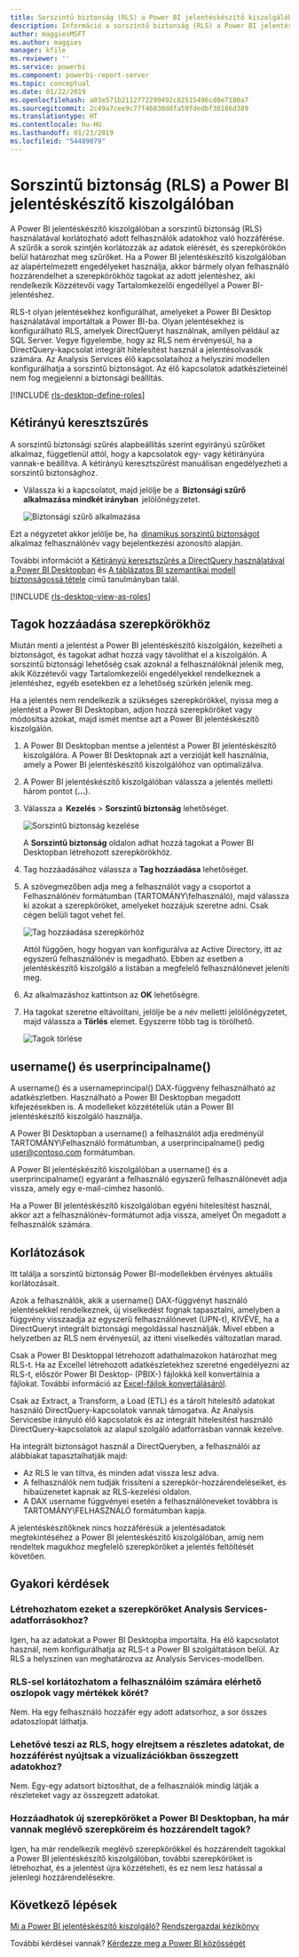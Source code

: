 ```yaml
---
title: Sorszintű biztonság (RLS) a Power BI jelentéskészítő kiszolgálóban
description: Információ a sorszintű biztonság (RLS) a Power BI jelentéskészítő kiszolgálóban való használatáról.
author: maggiesMSFT
ms.author: maggies
manager: kfile
ms.reviewer: ''
ms.service: powerbi
ms.component: powerbi-report-server
ms.topic: conceptual
ms.date: 01/22/2019
ms.openlocfilehash: a03e571b2112772299492c82515496cd0e7180a7
ms.sourcegitcommit: 2c49a7cee9c77f46830ddfa59fdedbf30186d389
ms.translationtype: HT
ms.contentlocale: hu-HU
ms.lasthandoff: 01/23/2019
ms.locfileid: "54489079"
---
```

# <a name="row-level-security-rls-in-power-bi-report-server"></a>Sorszintű biztonság (RLS) a Power BI jelentéskészítő kiszolgálóban

A Power BI jelentéskészítő kiszolgálóban a sorszintű biztonság (RLS) használatával korlátozható adott felhasználók adatokhoz való hozzáférése. A szűrők a sorok szintjén korlátozzák az adatok elérését, és szerepkörökön belül határozhat meg szűrőket.  Ha a Power BI jelentéskészítő kiszolgálóban az alapértelmezett engedélyeket használja, akkor bármely olyan felhasználó hozzárendelhet a szerepkörökhöz tagokat az adott jelentéshez, aki rendelkezik Közzétevői vagy Tartalomkezelői engedéllyel a Power BI-jelentéshez.    

RLS-t olyan jelentésekhez konfigurálhat, amelyeket a Power BI Desktop használatával importáltak a Power BI-ba. Olyan jelentésekhez is konfigurálható RLS, amelyek DirectQueryt használnak, amilyen például az SQL Server.  Vegye figyelembe, hogy az RLS nem érvényesül, ha a DirectQuery-kapcsolat integrált hitelesítést használ a jelentésolvasók számára. Az Analysis Services élő kapcsolataihoz a helyszíni modellen konfigurálhatja a sorszintű biztonságot. Az élő kapcsolatok adatkészleteinél nem fog megjelenni a biztonsági beállítás. 

[!INCLUDE [rls-desktop-define-roles](../includes/rls-desktop-define-roles.md)]

## <a name="bidirectional-cross-filtering"></a>Kétirányú keresztszűrés

A sorszintű biztonsági szűrés alapbeállítás szerint egyirányú szűrőket alkalmaz, függetlenül attól, hogy a kapcsolatok egy- vagy kétirányúra vannak-e beállítva. A kétirányú keresztszűrést manuálisan engedélyezheti a sorszintű biztonsághoz.

- Válassza ki a kapcsolatot, majd jelölje be a  **Biztonsági szűrő alkalmazása mindkét irányban**  jelölőnégyzetet. 

    ![Biztonsági szűrő alkalmazása](media/row-level-security-report-server/rls-apply-security-filter.png)

Ezt a négyzetet akkor jelölje be, ha  [dinamikus sorszintű biztonságot](https://docs.microsoft.com/sql/analysis-services/supplemental-lesson-implement-dynamic-security-by-using-row-filters) alkalmaz felhasználónév vagy bejelentkezési azonosító alapján. 

További információt a [Kétirányú keresztszűrés a DirectQuery használatával a Power BI Desktopban](../desktop-bidirectional-filtering.md) és [A táblázatos BI szemantikai modell biztonságossá tétele](http://download.microsoft.com/download/D/2/0/D20E1C5F-72EA-4505-9F26-FEF9550EFD44/Securing%20the%20Tabular%20BI%20Semantic%20Model.docx) című tanulmányban talál.

[!INCLUDE [rls-desktop-view-as-roles](../includes/rls-desktop-view-as-roles.md)]


## <a name="add-members-to-roles"></a>Tagok hozzáadása szerepkörökhöz 

Miután menti a jelentést a Power BI jelentéskészítő kiszolgálón, kezelheti a biztonságot, és tagokat adhat hozzá vagy távolíthat el a kiszolgálón. A sorszintű biztonsági lehetőség csak azoknál a felhasználóknál jelenik meg, akik Közzétevői vagy Tartalomkezelői engedélyekkel rendelkeznek a jelentéshez, egyéb esetekben ez a lehetőség szürkén jelenik meg.

 Ha a jelentés nem rendelkezik a szükséges szerepkörökkel, nyissa meg a jelentést a Power BI Desktopban, adjon hozzá szerepköröket vagy módosítsa azokat, majd ismét mentse azt a Power BI jelentéskészítő kiszolgálón. 

1. A Power BI Desktopban mentse a jelentést a Power BI jelentéskészítő kiszolgálóra. A Power BI Desktopnak azt a verzióját kell használnia, amely a Power BI jelentéskészítő kiszolgálóhoz van optimalizálva.
2. A Power BI jelentéskészítő kiszolgálóban válassza a jelentés melletti három pontot (**...**). 

3. Válassza a  **Kezelés** > **Sorszintű biztonság** lehetőséget. 

     ![Sorszintű biztonság kezelése](media/row-level-security-report-server/power-bi-report-server-rls-dialog.png)

    A **Sorszintű biztonság** oldalon adhat hozzá tagokat a Power BI Desktopban létrehozott szerepkörökhöz.

5. Tag hozzáadásához válassza a **Tag hozzáadása** lehetőséget.

1. A szövegmezőben adja meg a felhasználót vagy a csoportot a Felhasználónév formátumban (TARTOMÁNY\felhasználó), majd válassza ki azokat a szerepköröket, amelyeket hozzájuk szeretne adni. Csak cégen belüli tagot vehet fel.   

    ![Tag hozzáadása szerepkörhöz](media/row-level-security-report-server/power-bi-report-server-add-members.png)

    Attól függően, hogy hogyan van konfigurálva az Active Directory, itt az egyszerű felhasználónév is megadható. Ebben az esetben a jelentéskészítő kiszolgáló a listában a megfelelő felhasználónevet jeleníti meg.

1. Az alkalmazáshoz kattintson az **OK** lehetőségre.   

8. Ha tagokat szeretne eltávolítani, jelölje be a név melletti jelölőnégyzetet, majd válassza a **Törlés** elemet.  Egyszerre több tag is törölhető. 

    ![Tagok törlése](media/row-level-security-report-server/power-bi-report-server-delete-members.png)


## <a name="username-and-userprincipalname"></a>username() és userprincipalname()

A username() és a usernameprincipal() DAX-függvény felhasználható az adatkészletben. Használható a Power BI Desktopban megadott kifejezésekben is. A modelleket közzétételük után a Power BI jelentéskészítő kiszolgáló használja.

A Power BI Desktopban a username() a felhasználót adja eredményül TARTOMÁNY\Felhasználó formátumban, a userprincipalname() pedig user@contoso.com formátumban.

A Power BI jelentéskészítő kiszolgálóban a username() és a userprincipalname() egyaránt a felhasználó egyszerű felhasználónevét adja vissza, amely egy e-mail-címhez hasonló.

Ha a Power BI jelentéskészítő kiszolgálóban egyéni hitelesítést használ, akkor azt a felhasználónév-formátumot adja vissza, amelyet Ön megadott a felhasználók számára.  

## <a name="limitations"></a>Korlátozások 

Itt találja a sorszintű biztonság Power BI-modellekben érvényes aktuális korlátozásait. 

Azok a felhasználók, akik a username() DAX-függvényt használó jelentésekkel rendelkeznek, új viselkedést fognak tapasztalni, amelyben a függvény visszaadja az egyszerű felhasználónevet (UPN-t), KIVÉVE, ha a DirectQueryt integrált biztonsági megoldással használják.  Mivel ebben a helyzetben az RLS nem érvényesül, az itteni viselkedés változatlan marad.

Csak a Power BI Desktoppal létrehozott adathalmazokon határozhat meg RLS-t. Ha az Excellel létrehozott adatkészletekhez szeretné engedélyezni az RLS-t, először Power BI Desktop- (PBIX-) fájlokká kell konvertálnia a fájlokat. További információ az [Excel-fájlok konvertálásáról](../desktop-import-excel-workbooks.md).

Csak az Extract, a Transform, a Load (ETL) és a tárolt hitelesítő adatokat használó DirectQuery-kapcsolatok vannak támogatva. Az Analysis Servicesbe irányuló élő kapcsolatok és az integrált hitelesítést használó DirectQuery-kapcsolatok az alapul szolgáló adatforrásban vannak kezelve. 

Ha integrált biztonságot használ a DirectQueryben, a felhasználói az alábbiakat tapasztalhatják majd:
- Az RLS le van tiltva, és minden adat vissza lesz adva.
- A felhasználók nem tudják frissíteni a szerepkör-hozzárendeléseiket, és hibaüzenetet kapnak az RLS-kezelési oldalon.
- A DAX username függvényei esetén a felhasználóneveket továbbra is TARTOMÁNY\FELHASZNÁLÓ formátumban kapja. 

A jelentéskészítőknek nincs hozzáférésük a jelentésadatok megtekintéséhez a Power BI jelentéskészítő kiszolgálóban, amíg nem rendeltek magukhoz megfelelő szerepköröket a jelentés feltöltését követően. 

 

## <a name="faq"></a>Gyakori kérdések 

### <a name="can-i-create-these-roles-for-analysis-services-data-sources"></a>Létrehozhatom ezeket a szerepköröket Analysis Services-adatforrásokhoz? 

Igen, ha az adatokat a Power BI Desktopba importálta. Ha élő kapcsolatot használ, nem konfigurálhatja az RLS-t a Power BI szolgáltatáson belül. Az RLS a helyszínen van meghatározva az Analysis Services-modellben. 

### <a name="can-i-use-rls-to-limit-the-columns-or-measures-accessible-by-my-users"></a>RLS-sel korlátozhatom a felhasználóim számára elérhető oszlopok vagy mértékek körét? 

Nem. Ha egy felhasználó hozzáfér egy adott adatsorhoz, a sor összes adatoszlopát láthatja. 

### <a name="does-rls-let-me-hide-detailed-data-but-give-access-to-data-summarized-in-visuals"></a>Lehetővé teszi az RLS, hogy elrejtsem a részletes adatokat, de hozzáférést nyújtsak a vizualizációkban összegzett adatokhoz? 

Nem. Egy-egy adatsort biztosíthat, de a felhasználók mindig látják a részleteket vagy az összegzett adatokat. 

### <a name="can-i-add-new-roles-in-power-bi-desktop-if-i-already-have-existing-roles-and-members-assigned"></a>Hozzáadhatok új szerepköröket a Power BI Desktopban, ha már vannak meglévő szerepköreim és hozzárendelt tagok? 

Igen, ha már rendelkezik meglévő szerepkörökkel és hozzárendelt tagokkal a Power BI jelentéskészítő kiszolgálóban, további szerepköröket is létrehozhat, és a jelentést újra közzéteheti, és ez nem lesz hatással a jelenlegi hozzárendelésekre. 
 

## <a name="next-steps"></a>Következő lépések

[Mi a Power BI jelentéskészítő kiszolgáló?](get-started.md) 
[Rendszergazdai kézikönyv](admin-handbook-overview.md)  

További kérdései vannak? [Kérdezze meg a Power BI közösségét](https://community.powerbi.com/)